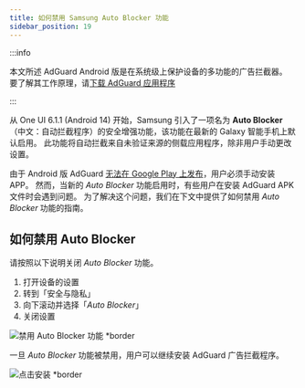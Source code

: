 ```yaml
---
title: 如何禁用 Samsung Auto Blocker 功能
sidebar_position: 19
---
```


:::info

本文所述 AdGuard Android 版是在系统级上保护设备的多功能的广告拦截器。 要了解其工作原理，请[下载 AdGuard 应用程序](https://agrd.io/download-kb-adblock)

:::

从 One UI 6.1.1 (Android 14) 开始，Samsung 引入了一项名为 **Auto Blocker**（中文：自动拦截程序）的安全增强功能，该功能在最新的 Galaxy 智能手机上默认启用。 此功能将自动拦截来自未验证来源的侧载应用程序，除非用户手动更改设置。

由于 Android 版 AdGuard [无法在 Google Play 上发布](https://adguard.com/en/blog/adguard-google-play-removal.html)，用户必须手动安装 APP。 然而，当新的 _Auto Blocker_ 功能启用时，有些用户在安装 AdGuard APK 文件时会遇到问题。 为了解决这个问题，我们在下文中提供了如何禁用 _Auto Blocker_ 功能的指南。

## 如何禁用 Auto Blocker

请按照以下说明关闭 _Auto Blocker_ 功能。

1. 打开设备的设置
2. 转到「安全与隐私」
3. 向下滚动并选择「_Auto Blocker_」
4. 关闭设置

![禁用 Auto Blocker 功能 \*border](https://cdn.adtidy.org/content/kb/ad_blocker/android/solving_problems/auto-blocker/auto_blocker_en.png)

一旦 _Auto Blocker_ 功能被禁用，用户可以继续安装 AdGuard 广告拦截程序。

![点击安装 \*border](https://cdn.adtidy.org/content/kb/ad_blocker/android/solving_problems/auto-blocker/install_en.png)
